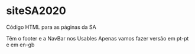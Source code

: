 # siteSA2020
Código HTML para as páginas da SA

Têm o footer e a NavBar nos Usables
Apenas vamos fazer versão em pt-pt e em en-gb
